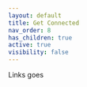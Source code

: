 ```yaml
---
layout: default
title: Get Connected
nav_order: 8
has_children: true
active: true
visibility: false
---
```

Links goes 